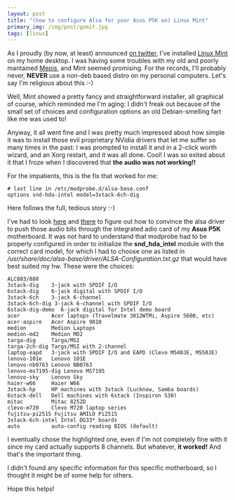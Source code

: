 ```yaml
---
layout: post
title: "(how to configure Alsa for your Asus P5K on) Linux Mint"
primary_img: /img/post/gomit.jpg
tags: [linux]
---
```


As I proudly (by now, at least) announced <a href="http://twitter.com/skuro/status/4689227551">on twitter</a>, I've installed <a href="http://www.linuxmint.com">Linux Mint</a> on my home desktop. I was having some troubles with my old and poorly mantained <a href="http://www.mepis.org/">Mepis</a>, and Mint seemed promising. For the records, I'll probably never, <strong>NEVER</strong> use a non-deb based distro on my personal computers. Let's say I'm religious about this :-)

Well, Mint showed a pretty fancy and straightforward installer, all graphical of course, which reminded me I'm aging: I didn't freak out because of the small set of choices and configuration options an old Debian-smelling fart like me was used to!

Anyway, it all went fine and I was pretty much impressed about how simple it was to install those evil proprietary NVidia drivers that let me suffer so many times in the past: I was prompted to install it and in a 2-click worth wizard, and an Xorg restart, and it was all done. Cool! I was so exited about it that I froze when I discovered that <strong>the audio was not working!!</strong>

For the impatients, this is the fix that worked for me:

    # last line in /etc/modprobe.d/alsa-base.conf
    options snd-hda-intel model=3stack-6ch-dig

Here follows the full, tedious story :-)

I've had to look <a href="http://ubuntuforums.org/showthread.php?t=202555&amp;page=5">here</a> and <a href="https://bugs.launchpad.net/ubuntu/+source/alsa-driver/+bug/114053">there</a> to figure out how to convince the alsa driver to push those audio bits through the integrated adio card of my <strong>Asus P5K</strong> motherboard. It was not hard to understand that modprobe had to be properly configured in order to initialize the <strong>snd_hda_intel</strong> module with the correct card model, for which I had to choose one as listed in <em>/usr/share/doc/alsa-base/driver/ALSA-Configuration.txt.gz</em> that would have best suited my hw. These were the choices:

    ALC883/888
    3stack-dig    3-jack with SPDIF I/O
    6stack-dig    6-jack digital with SPDIF I/O
    3stack-6ch    3-jack 6-channel
    3stack-6ch-dig 3-jack 6-channel with SPDIF I/O
    6stack-dig-demo  6-jack digital for Intel demo board
    acer          Acer laptops (Travelmate 3012WTMi, Aspire 5600, etc)
    acer-aspire   Acer Aspire 9810
    medion        Medion Laptops
    medion-md2    Medion MD2
    targa-dig     Targa/MSI
    targa-2ch-dig Targs/MSI with 2-channel
    laptop-eapd   3-jack with SPDIF I/O and EAPD (Clevo M540JE, M550JE)
    lenovo-101e   Lenovo 101E
    lenovo-nb0763 Lenovo NB0763
    lenovo-ms7195-dig Lenovo MS7195
    lenovo-sky    Lenovo Sky
    haier-w66     Haier W66
    3stack-hp     HP machines with 3stack (Lucknow, Samba boards)
    6stack-dell   Dell machines with 6stack (Inspiron 530)
    mitac         Mitac 8252D
    clevo-m720    Clevo M720 laptop series
    fujitsu-pi2515 Fujitsu AMILO Pi2515
    3stack-6ch-intel Intel DG33* boards
    auto          auto-config reading BIOS (default)

I eventually chose the highlighted one, even if I'm not completely fine with it since my card actually supports 8 channels. But whatever, <strong>it worked!</strong> And that's the important thing.

I didn't found any specific information for this specific motherboard, so I thought it might be of some help for others. 

Hope this helps!
